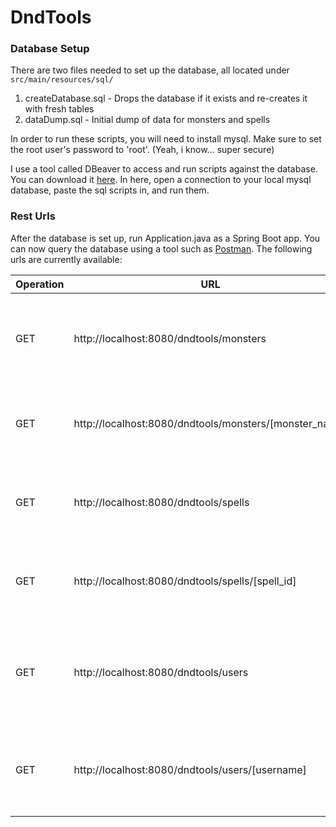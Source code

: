 # DndTools

### Database Setup

There are two files needed to set up the database, all located under `src/main/resources/sql/`
1. createDatabase.sql - Drops the database if it exists and re-creates it with fresh tables
2. dataDump.sql - Initial dump of data for monsters and spells

In order to run these scripts, you will need to install mysql.  Make sure to set the root user's password to 'root'.  (Yeah, i know... super secure)

I use a tool called DBeaver to access and run scripts against the database.  You can download it [here](https://dbeaver.io/).  In here, open a connection to your local mysql database, paste the sql scripts in, and run them.  


### Rest Urls

After the database is set up, run Application.java as a Spring Boot app.  You can now query the database using a tool such as [Postman](https://www.getpostman.com/).  The following urls are currently available:

Operation | URL                                                     | Description
--------- | ------------------------------------------------------- | -----------
GET       | http://localhost:8080/dndtools/monsters                 | Returns a list of all of the available monsters in the database.
GET       | http://localhost:8080/dndtools/monsters/[monster_name]  | Returns all of the information about a specific monster.
GET       | http://localhost:8080/dndtools/spells                   | Returns a list of all of the available spells in the database.
GET       | http://localhost:8080/dndtools/spells/[spell_id]        | Returns all of the information about a specific spell.
GET       | http://localhost:8080/dndtools/users                    | Returns a list of all of the usernames as well as if they are an admin or not.
GET       | http://localhost:8080/dndtools/users/[username]         | returns a single username and if they are an admin or not.
